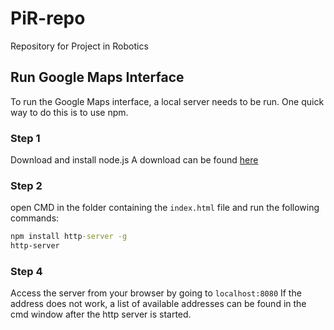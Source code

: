 # PiR-repo
Repository for Project in Robotics 


## Run Google Maps Interface
To run the Google Maps interface, a local server needs to be run. One quick way to do this is to use npm.

### Step 1
Download and install node.js
A download can be found [here](https://nodejs.org/en/download/)

### Step 2
open CMD in the folder containing the `index.html` file and run the following commands:
```cmd
npm install http-server -g
http-server
```

### Step 4
Access the server from your browser by going to `localhost:8080`
If the address does not work, a list of available addresses can be found in the cmd window after the http server is started.